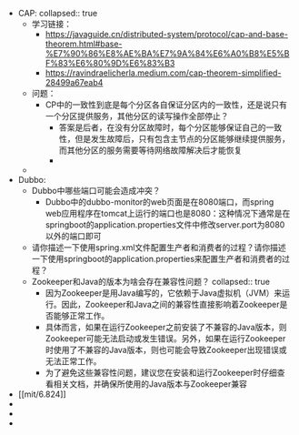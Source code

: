 - CAP:
  collapsed:: true
	- 学习链接：
		- https://javaguide.cn/distributed-system/protocol/cap-and-base-theorem.html#base-%E7%90%86%E8%AE%BA%E7%9A%84%E6%A0%B8%E5%BF%83%E6%80%9D%E6%83%B3
		- https://ravindraelicherla.medium.com/cap-theorem-simplified-28499a67eab4
	- 问题：
		- CP中的一致性到底是每个分区各自保证分区内的一致性，还是说只有一个分区提供服务，其他分区的读写操作全部停止？
			- 答案是后者，在没有分区故障时，每个分区能够保证自己的一致性，但是发生故障后，只有包含主节点的分区能够继续提供服务，而其他分区的服务需要等待网络故障解决后才能恢复
			-
	-
- Dubbo:
	- Dubbo中哪些端口可能会造成冲突？
		- Dubbo中的dubbo-monitor的web页面是在8080端口，而spring web应用程序在tomcat上运行的端口也是8080：这种情况下通常是在springboot的application.properties文件中修改server.port为8080以外的端口即可
	- 请你描述一下使用spring.xml文件配置生产者和消费者的过程？请你描述一下使用springboot的application.properties来配置生产者和消费者的过程？
	- Zookeeper和Java的版本为啥会存在兼容性问题？
	  collapsed:: true
		- 因为Zookeeper是用Java编写的，它依赖于Java虚拟机（JVM）来运行。因此，Zookeeper和Java之间的兼容性直接影响着Zookeeper是否能够正常工作。
		- 具体而言，如果在运行Zookeeper之前安装了不兼容的Java版本，则Zookeeper可能无法启动或发生错误。另外，如果在运行Zookeeper时使用了不兼容的Java版本，则也可能会导致Zookeeper出现错误或无法正常工作。
		- 为了避免这些兼容性问题，建议您在安装和运行Zookeeper时仔细查看相关文档，并确保所使用的Java版本与Zookeeper兼容
- [[mit/6.824]]
-
-
-